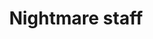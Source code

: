 ---
layout: item
title: Nightmare staff
item-id: 24422
datatable: true
id: 24422
name: "Nightmare staff"
members: true
lowalch: 240000
highalch: 360000
examine: "An ancient staff corrupted by darkness."
monsters:
  - id: 9416
    name: "Phosani's Nightmare"
    members: true
    combat_level: 1024
    wiki_url: "https://oldschool.runescape.wiki/w/The_Nightmare"
    drops:
      - quantity: "1"
        rarity: 0.0025
        drop_requirements: null
  - id: 9425
    name: "The Nightmare"
    members: true
    combat_level: 814
    wiki_url: "https://oldschool.runescape.wiki/w/The_Nightmare"
    drops:
      - quantity: "1"
        rarity: 0.0025
        drop_requirements: null
---